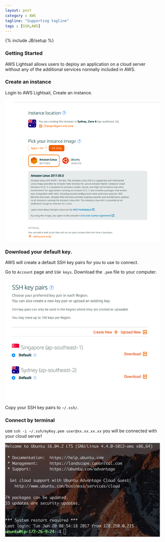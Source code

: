 ```yaml
---
layout: post
category : AWS
tagline: "Supporting tagline"
tags : [SSH,AWS]
---
```

{% include JB/setup %}

### Getting Started

AWS Lightsail allows users to deploy an application on a cloud server without any of the additional services normally included in AWS.

### Create an instance

Login to AWS Lightsail, Create an instance.

<img src="/assets/photos/Lightsail-1.png" alt="lightsail-1" style="width: 630px; margin: 0 auto; display:block;"/>

### Download your default key.

AWS will create a default SSH key pairs for you to use to connect.

Go to `Account` page and `SSH keys`. Download the `.pem` file to your computer.

<img src="/assets/photos/Lightsail-2.png" alt="lightsail-2" style="width: 630px; margin: 0 auto; display:block;"/>

Copy your SSH key pairs to `~/.ssh/`.

### Connect by terminal

use `ssh -i ~/.ssh/myKey.pem user@xx.xx.xx.xx` you will be connected with your cloud server!

<img src="/assets/photos/Lightsail-3.png" alt="lightsail-3" style="width: 630px; margin: 0 auto; display:block;"/>

